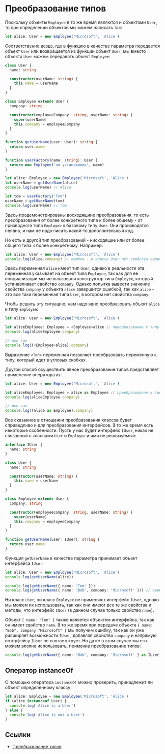 # Преобразование типов

Поскольку объекты `Employee` в то же время являются и объектами `User`, то при определении объектов мы можем написать так:

```typescript
let alice: User = new Employee('Microsoft', 'Alice')
```

Соответственно везде, где в функцию в качестве параметра передается объект `User` или возвращается из функции объект `User`, мы вместо объекта `User` можем передавать объект `Employee`:

```typescript
class User {
  name: string

  constructor(userName: string) {
    this.name = userName
  }
}

class Employee extends User {
  company: string

  constructor(employeeCompany: string, userName: string) {
    super(userName)
    this.company = employeeCompany
  }
}

function getUserName(user: User): string {
  return user.name
}

function userFactory(name: string): User {
  return new Employee('не установлено', name)
}

let alice: Employee = new Employee('Microsoft', 'Alice')
let userName = getUserName(alice)
console.log(userName) // Alice

let tom = userFactory('Tom')
userName = getUserName(tom)
console.log(userName) // Tom
```

Здесь продемонстрированы восходящиие преобразования, то есть преобразования от более конкретного типа к более общему - от призводного типа `Employee` к базовому типу `User`. Они производятся неявно, и нам не надо писать какой-то дополнительный код.

Но есть и другой тип преобразований - нисходящие или от более общего типа к более конкретному. Например:

```typescript
let alice: User = new Employee('Microsoft', 'Alice')
console.log(alice.company) // ошибка - в классе User нет свойства company
```

Здесь переменная `alice` имеет тип `User`, однако в реальности эта переменная указывает на объект типа `Employee`, так как для ее инициализации мы использовали конструктор типа `Employee`, который устанавливает свойство `company`. Однако попытка вывести значение свойства `company` у объекта `alice` завершится ошибкой, так как `alice` - это все таки переменная типа `User`, в котором нет свойства `company`.

Чтобы решить эту ситуацию, нам надо явно преобразовать объект `alice` к типу `Employee`:

```typescript
let alice: User = new Employee('Microsoft', 'Alice')

let aliceEmployee: Employee = <Employee>alice // преобразование к типу Employee
console.log(aliceEmployee.company)

// или так
console.log((<Employee>alice).company)
```

Выражение `<Тип>` переменная позволяет преобразовать переменную к типу, который идет в угловых скобках.

Другой способ осуществить явное преобразование типов представляет применение оператора `as`:

```typescript
let alice: User = new Employee('Microsoft', 'Alice')

let aliceEmployee: Employee = alice as Employee // преобразование к типу Employee
console.log(aliceEmployee.company)

// или так
console.log((alice as Employee).company)
```

Все сказанное в отношении преобразования классов будет справедливо и для преобразования интерфейсов. В то же время есть некоторые особенности. Пусть у нас будет интерфейс `IUser`, никак не связанный с классами `User` и `Employee` и ими не реализуемый:

```typescript
interface IUser {
  name: string
}

class User {
  name: string

  constructor(userName: string) {
    this.name = userName
  }
}

class Employee extends User {
  company: string

  constructor(employeeCompany: string, userName: string) {
    super(userName)
    this.company = employeeCompany
  }
}

function getUserName(user: IUser): string {
  return user.name
}
```

Функция `getUserName` в качестве параметра принимает объект интерфейса `IUser`:

```typescript
let alice: User = new Employee('Microsoft', 'Alice')
console.log(getUserName(alice))

console.log(getUserName({ name: 'Tom' }))
console.log(getUserName({ name: 'Bob', company: 'Microsoft' })) // ошибка
```

Ни класс `User`, ни класс `Employee` не применяют интерфейс `IUser`, однако мы можем их использовать, так как они имеют все те же свойства и методы, что интерфейс `IUser` (в данном случае только свойство `name`).

Объект `{ name: "Tom" }` также является объектом интерфейса, так как он имеет свойство `name`. В то же время при передаче объекта `{ name: "Bob", company:"Microsoft" }` мы получим ошибку, так как он уже расширяет возможности `IUser`, добавляя свойство `company` и напрямую интерфейсу `IUser` не соответствует. Но даже в этом случае мы его можем вполне использовать, применив преобразование типов:

```typescript
console.log(getUserName({ name: 'Bob', company: 'Microsoft' } as IUser)) // Bob
```

## Оператор instanceOf

С помощью оператора `instanceOf` можно проверить, принадлежит ли объект определенному классу:

```typescript
let alice: Employee = new Employee('Microsoft', 'Alice')
if (alice instanceof User) {
  console.log('Alice is a User')
} else {
  console.log('Alice is not a User')
}
```

## Ссылки

- [Преобразование типов](https://metanit.com/web/typescript/3.9.php)
